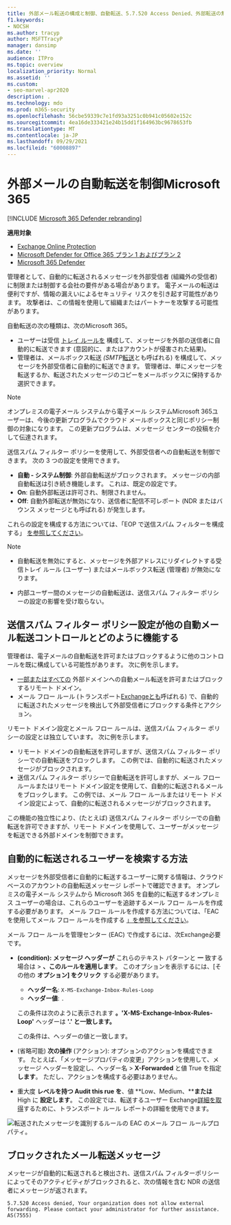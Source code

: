 ```yaml
---
title: 外部メール転送の構成と制御、自動転送、5.7.520 Access Denied、外部転送の無効化、管理者が外部転送、送信スパム対策ポリシーを無効にしました
f1.keywords:
- NOCSH
ms.author: tracyp
author: MSFTTracyP
manager: dansimp
ms.date: ''
audience: ITPro
ms.topic: overview
localization_priority: Normal
ms.assetid: ''
ms.custom:
- seo-marvel-apr2020
description: .
ms.technology: mdo
ms.prod: m365-security
ms.openlocfilehash: 56cbe59339c7e1fd93a3251c0b941c05602e152c
ms.sourcegitcommit: 4ea16de333421e24b15dd1f164963bc9678653fb
ms.translationtype: MT
ms.contentlocale: ja-JP
ms.lasthandoff: 09/29/2021
ms.locfileid: "60008897"
---
```

# <a name="control-automatic-external-email-forwarding-in-microsoft-365"></a>外部メールの自動転送を制御Microsoft 365

[!INCLUDE [Microsoft 365 Defender rebranding](../includes/microsoft-defender-for-office.md)]

**適用対象**
- [Exchange Online Protection](exchange-online-protection-overview.md)
- [Microsoft Defender for Office 365 プラン 1 およびプラン 2](defender-for-office-365.md)
- [Microsoft 365 Defender](../defender/microsoft-365-defender.md)

管理者として、自動的に転送されるメッセージを外部受信者 (組織外の受信者) に制限または制御する会社の要件がある場合があります。 電子メールの転送は便利ですが、情報の漏えいによるセキュリティ リスクを引き起す可能性があります。 攻撃者は、この情報を使用して組織またはパートナーを攻撃する可能性があります。

自動転送の次の種類は、次のMicrosoft 365。

- ユーザーは受信 [トレイ ルールを](https://support.microsoft.com/office/c24f5dea-9465-4df4-ad17-a50704d66c59) 構成して、メッセージを外部の送信者に自動的に転送できます (意図的に、またはアカウントが侵害された結果)。
- 管理者は、メールボックス転送 _(SMTP_[転送](/exchange/recipients-in-exchange-online/manage-user-mailboxes/configure-email-forwarding)とも呼ばれる) を構成して、メッセージを外部受信者に自動的に転送できます。 管理者は、単にメッセージを転送するか、転送されたメッセージのコピーをメールボックスに保持するか選択できます。

> [!NOTE]
> オンプレミスの電子メール システムから電子メール システムMicrosoft 365ユーザーは、今後の更新プログラムでクラウド メールボックスと同じポリシー制御の対象になります。 この更新プログラムは、メッセージ センターの投稿を介して伝達されます。

送信スパム フィルター ポリシーを使用して、外部受信者への自動転送を制御できます。 次の 3 つの設定を使用できます。

- **自動 - システム制御**: 外部自動転送がブロックされます。 メッセージの内部自動転送は引き続き機能します。 これは、既定の設定です。
- **On**: 自動外部転送は許可され、制限されません。
- **Off**: 自動外部転送が無効になり、送信者に配信不可レポート (NDR またはバウンス メッセージとも呼ばれる) が発生します。

これらの設定を構成する方法については、「EOP で送信スパム フィルターを構成する」 [を参照してください](configure-the-outbound-spam-policy.md)。

> [!NOTE]
>
> - 自動転送を無効にすると、メッセージを外部アドレスにリダイレクトする受信トレイ ルール (ユーザー) またはメールボックス転送 (管理者) が無効になります。
>
> - 内部ユーザー間のメッセージの自動転送は、送信スパム フィルター ポリシーの設定の影響を受け取らない。


## <a name="how-the-outbound-spam-filter-policy-settings-work-with-other-automatic-email-forwarding-controls"></a>送信スパム フィルター ポリシー設定が他の自動メール転送コントロールとどのように機能する

管理者は、電子メールの自動転送を許可またはブロックするように他のコントロールを既に構成している可能性があります。 次に例を示します。

- [一部またはすべての](/exchange/mail-flow-best-practices/remote-domains/remote-domains) 外部ドメインへの自動メール転送を許可またはブロックするリモート ドメイン。
- メール フロー ルール (トランスポート[Exchangeとも](/exchange/security-and-compliance/mail-flow-rules/mail-flow-rules)呼ばれる) で、自動的に転送されたメッセージを検出して外部受信者にブロックする条件とアクション。

リモート ドメイン設定とメール フロー ルールは、送信スパム フィルター ポリシーの設定とは独立しています。 次に例を示します。

- リモート ドメインの自動転送を許可しますが、送信スパム フィルター ポリシーでの自動転送をブロックします。 この例では、自動的に転送されたメッセージがブロックされます。
- 送信スパム フィルター ポリシーで自動転送を許可しますが、メール フロー ルールまたはリモート ドメイン設定を使用して、自動的に転送されるメールをブロックします。 この例では、メール フロー ルールまたはリモート ドメイン設定によって、自動的に転送されるメッセージがブロックされます。

この機能の独立性により、(たとえば) 送信スパム フィルター ポリシーでの自動転送を許可できますが、リモート ドメインを使用して、ユーザーがメッセージを転送できる外部ドメインを制御できます。

## <a name="how-to-find-users-that-are-automatically-forwarding"></a>自動的に転送されるユーザーを検索する方法

メッセージを外部受信者に自動的に転送するユーザーに関する情報は、クラウドベース[](/exchange/monitoring/mail-flow-reports/mfr-auto-forwarded-messages-report)のアカウントの自動転送メッセージ レポートで確認できます。 オンプレミスの電子メール システムから Microsoft 365 を自動的に転送するオンプレミス ユーザーの場合は、これらのユーザーを追跡するメール フロー ルールを作成する必要があります。 メール フロー ルールを作成する方法については、「EAC を使用してメール フロー ルールを作成する [」を参照してください](/exchange/security-and-compliance/mail-flow-rules/manage-mail-flow-rules#use-the-eac-to-create-a-mail-flow-rule)。

メール フロー ルールを管理センター (EAC) で作成するには、次Exchange必要です。

- **(condition): メッセージ ヘッダーが** これらのテキスト パターンと **一** 致する場合は \> **、このルールを適用します**。 このオプションを表示するには、[その他の **オプション] をクリック** する必要があります。
  - **ヘッダー名**: `X-MS-Exchange-Inbox-Rules-Loop`
  - **ヘッダー値**: `.`

  この条件は次のように表示されます **。'X-MS-Exchange-Inbox-Rules-Loop'** ヘッダーは **'.' と一致します。**

  この条件は、ヘッダーの値と一致します。

- (省略可能) **次の操作** (アクション): オプションのアクションを構成できます。 たとえば、「メッセージプロパティの変更」アクションを使用して、メッセージ ヘッダーを設定し、ヘッダー名 \> **X-Forwarded** と値 True を指定 **します**。 ただし、アクションを構成する必要はありません。
- 重大度 **レベルを持つ Audit this rue を**、値 **Low、Medium、****または** High に **設定します**。 この設定では、転送するユーザー Exchange[詳細を取得](view-email-security-reports.md#exchange-transport-rule-report)するために、トランスポート ルール レポートの詳細を使用できます。

![転送されたメッセージを識別するルールの EAC のメール フロー ルールプロパティ。](../../media/mail-flow-rule-for-forwarded-messages.png)

## <a name="blocked-email-forwarding-messages"></a>ブロックされたメール転送メッセージ

メッセージが自動的に転送されると検出され、送信スパム フィルター[](configure-the-outbound-spam-policy.md)ポリシーによってそのアクティビティがブロックされると、次の情報を含む NDR の送信者にメッセージが返されます。

`5.7.520 Access denied, Your organization does not allow external forwarding. Please contact your administrator for further assistance. AS(7555)`
